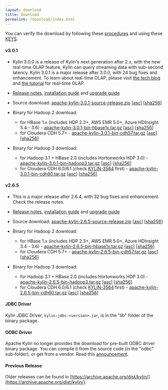 ```yaml
---
layout: download
title: Download
permalink: /download/index.html
---
```


You can verify the download by following these [procedures](https://www.apache.org/info/verification.html) and using these [KEYS](https://www.apache.org/dist/kylin/KEYS).

#### v3.0.1
- Kylin 3.0.0 is a release of Kylin's next generation after 2.x, with the new real-time OLAP feature, Kylin can query streaming data with sub-second latency. Kylin 3.0.1 is a major release after 3.0.0, with 24 bug fixes and enhancement. To learn about real-time OLAP, please visit [the tech blog](/blog/2019/04/12/rt-streaming-design/) and [the tutorial](/docs/tutorial/realtime_olap.html) for real-time OLAP.
- [Release notes](/docs/release_notes.html), [installation guide](/docs/install/index.html) and [upgrade guide](/docs/howto/howto_upgrade.html)
- Source download: [apache-kylin-3.0.1-source-release.zip](https://www.apache.org/dyn/closer.cgi/kylin/apache-kylin-3.0.1/apache-kylin-3.0.1-source-release.zip) \[[asc](https://www.apache.org/dist/kylin/apache-kylin-3.0.1/apache-kylin-3.0.1-source-release.zip.asc)\] \[[sha256](https://www.apache.org/dist/kylin/apache-kylin-3.0.1/apache-kylin-3.0.1-source-release.zip.sha256)\]
- Binary for Hadoop 2 download:
  - for HBase 1.x (includes HDP 2.3+, AWS EMR 5.0+, Azure HDInsight 3.4 - 3.6) - [apache-kylin-3.0.1-bin-hbase1x.tar.gz](https://www.apache.org/dyn/closer.cgi/kylin/apache-kylin-3.0.1/apache-kylin-3.0.1-bin-hbase1x.tar.gz) \[[asc](https://www.apache.org/dist/kylin/apache-kylin-3.0.1/apache-kylin-3.0.1-bin-hbase1x.tar.gz.asc)\] \[[sha256](https://www.apache.org/dist/kylin/apache-kylin-3.0.1/apache-kylin-3.0.1-bin-hbase1x.tar.gz.sha256)\]
  - for Cloudera CDH 5.7+ - [apache-kylin-3.0.1-bin-cdh57.tar.gz](https://www.apache.org/dyn/closer.cgi/kylin/apache-kylin-3.0.1/apache-kylin-3.0.1-bin-cdh57.tar.gz) \[[asc](https://www.apache.org/dist/kylin/apache-kylin-3.0.1/apache-kylin-3.0.1-bin-cdh57.tar.gz.asc)\] \[[sha256](https://www.apache.org/dist/kylin/apache-kylin-3.0.1/apache-kylin-3.0.1-bin-cdh57.tar.gz.sha256)\]

- Binary for Hadoop 3 download:
  - for Hadoop 3.1 + HBase 2.0 (includes Hortonworks HDP 3.0) - [apache-kylin-3.0.1-bin-hadoop3.tar.gz](https://www.apache.org/dyn/closer.cgi/kylin/apache-kylin-3.0.1/apache-kylin-3.0.1-bin-hadoop3.tar.gz) \[[asc](https://www.apache.org/dist/kylin/apache-kylin-3.0.1/apache-kylin-3.0.1-bin-hadoop3.tar.gz.asc)\] \[[sha256](https://www.apache.org/dist/kylin/apache-kylin-3.0.1/apache-kylin-3.0.1-bin-hadoop3.tar.gz.sha256)\]
  - for Cloudera CDH 6.0/6.1 (check [KYLIN-3564](https://issues.apache.org/jira/browse/KYLIN-3564) first) - [apache-kylin-3.0.1-bin-cdh60.tar.gz](https://www.apache.org/dyn/closer.cgi/kylin/apache-kylin-3.0.1/apache-kylin-3.0.1-bin-cdh60.tar.gz) \[[asc](https://www.apache.org/dist/kylin/apache-kylin-3.0.1/apache-kylin-3.0.1-bin-cdh60.tar.gz.asc)\] \[[sha256](https://www.apache.org/dist/kylin/apache-kylin-3.0.1/apache-kylin-3.0.1-bin-cdh60.tar.gz.sha256)\]

#### v2.6.5
- This is a major release after 2.6.4, with 32 bug fixes and enhancement. Check the release notes.
- [Release notes](/docs/release_notes.html), [installation guide](/docs/install/index.html) and [upgrade guide](/docs/howto/howto_upgrade.html)
- Source download: [apache-kylin-2.6.5-source-release.zip](https://www.apache.org/dyn/closer.cgi/kylin/apache-kylin-2.6.5/apache-kylin-2.6.5-source-release.zip) \[[asc](https://www.apache.org/dist/kylin/apache-kylin-2.6.5/apache-kylin-2.6.5-source-release.zip.asc)\] \[[sha256](https://www.apache.org/dist/kylin/apache-kylin-2.6.5/apache-kylin-2.6.5-source-release.zip.sha256)\]
- Binary for Hadoop 2 download:
  - for HBase 1.x (includes HDP 2.3+, AWS EMR 5.0+, Azure HDInsight 3.4 - 3.6) - [apache-kylin-2.6.5-bin-hbase1x.tar.gz](https://www.apache.org/dyn/closer.cgi/kylin/apache-kylin-2.6.5/apache-kylin-2.6.5-bin-hbase1x.tar.gz) \[[asc](https://www.apache.org/dist/kylin/apache-kylin-2.6.5/apache-kylin-2.6.5-bin-hbase1x.tar.gz.asc)\] \[[sha256](https://www.apache.org/dist/kylin/apache-kylin-2.6.5/apache-kylin-2.6.5-bin-hbase1x.tar.gz.sha256)\]
  - for Cloudera CDH 5.7+ - [apache-kylin-2.6.5-bin-cdh57.tar.gz](https://www.apache.org/dyn/closer.cgi/kylin/apache-kylin-2.6.5/apache-kylin-2.6.5-bin-cdh57.tar.gz) \[[asc](https://www.apache.org/dist/kylin/apache-kylin-2.6.5/apache-kylin-2.6.5-bin-cdh57.tar.gz.asc)\] \[[sha256](https://www.apache.org/dist/kylin/apache-kylin-2.6.5/apache-kylin-2.6.5-bin-cdh57.tar.gz.sha256)\]

- Binary for Hadoop 3 download:
  - for Hadoop 3.1 + HBase 2.0 (includes Hortonworks HDP 3.0) - [apache-kylin-2.6.5-bin-hadoop3.tar.gz](https://www.apache.org/dyn/closer.cgi/kylin/apache-kylin-2.6.5/apache-kylin-2.6.5-bin-hadoop3.tar.gz) \[[asc](https://www.apache.org/dist/kylin/apache-kylin-2.6.5/apache-kylin-2.6.5-bin-hadoop3.tar.gz.asc)\] \[[sha256](https://www.apache.org/dist/kylin/apache-kylin-2.6.5/apache-kylin-2.6.5-bin-hadoop3.tar.gz.sha256)\]
  - for Cloudera CDH 6.0/6.1 (check [KYLIN-3564](https://issues.apache.org/jira/browse/KYLIN-3564) first) - [apache-kylin-2.6.5-bin-cdh60.tar.gz](https://www.apache.org/dyn/closer.cgi/kylin/apache-kylin-2.6.5/apache-kylin-2.6.5-bin-cdh60.tar.gz) \[[asc](https://www.apache.org/dist/kylin/apache-kylin-2.6.5/apache-kylin-2.6.5-bin-cdh60.tar.gz.asc)\] \[[sha256](https://www.apache.org/dist/kylin/apache-kylin-2.6.5/apache-kylin-2.6.5-bin-cdh60.tar.gz.sha256)\]

#### JDBC Driver

Kylin JDBC Driver, `kylin-jdbc-<version>.jar`, is in the "lib" folder of the binary package.

#### ODBC Driver

Apache Kylin no longer provides the download for pre-built ODBC driver binary package. You can compile it from the source code (in the "odbc" sub-folder), or get from a vendor. Read this [announcement](http://apache-kylin.74782.x6.nabble.com/Kylin-ODBC-driver-is-removed-from-download-page-td12928.html).

#### Previous Release

Older releases can be found in [https://archive.apache.org/dist/kylin/](https://archive.apache.org/dist/kylin/).
